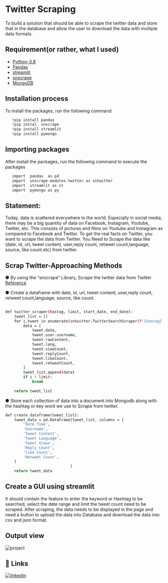 
# Twitter Scraping
To build a solution that should be able to scrape the twitter data and store that in the database and allow the user to download the data with multiple data formats.



## Requirement(or rather, what I used)

 - [Python-3.8](https://www.python.org/)
 - [Pandas](https://pandas.pydata.org/)
 - [streamlit](https://streamlit.io/)
 - [snscrape]()
 - [MongoDB](https://www.mongodb.com/)



## Installation process

To install the packages, run the following command

```bash
   !pip install pandas 
   !pip instal  snscrape
   !pip install streamlit 
   !pip install pymongo

```


## Importing packages

After install the packages, run the following command to execute the packages

```bash
   import  pandas  as pd
   import  snscrape.modules.twitter as sntwitter
   import  streamlit as st
   import  pymongo as py

```
## Statement:

Today, data is scattered everywhere in the world. Especially in social media, there may be a big quantity of data on Facebook, Instagram, Youtube, Twitter, etc. This consists of pictures and films on Youtube and Instagram as compared to Facebook and Twitter. To get the real facts on Twitter, you want to scrape the data from Twitter. You Need to Scrape the data like (date, id, url, tweet content, user,reply count, retweet count,language, source, like count etc) from twitter.
## Scrap Twitter-Approaching Methods

●	By using the “snscrape” Library, Scrape the twitter data from Twitter [Reference](https://medium.com/dataseries/how-to-scrape-millions-of-tweets-using-snscrape-195ee3594721)

●	Create a dataframe with date, id, url, tweet content, user,reply count, retweet count,language, source, like count.
```bash
  
def twitter_scraper(hastag, limit, start_date, end_date):
    tweet_list = []
    for i,tweet in enumerate(sntwitter.TwitterSearchScraper(f'{hastag} since:{start_date} until:{end_date}').get_items()):
        data = [
            tweet.date,
            tweet.user.username,
            tweet.rawContent,
            tweet.lang,
            tweet.viewCount,
            tweet.replyCount,
            tweet.likeCount,
            tweet.retweetCount,
        ]
        tweet_list.append(data)
        if i > limit:
            break
            
    return tweet_list
```
●	Store each collection of data into a document into Mongodb along with the hashtag or key word we use to  Scrape from twitter. 

```bash
def create_dataframe(tweet_list):
    tweet_data = pd.DataFrame(tweet_list, columns = [
        'Date Time',
        'Username',
        'Tweet Content',
        'Tweet Language',
        'Tweet Views',
        'Reply Count',
        'like Count',
        'Retweet Count',
    ]
                             )
    return tweet_data                             
```

## Create a GUI using streamlit
It should contain the feature to enter the keyword or Hashtag to be searched, select the date range and limit the tweet count need to be scraped. After scraping, the data needs to be displayed in the page and need a button to upload the data into Database and download the data into csv and json format.


## Output view 

![project](https://user-images.githubusercontent.com/117355351/215387021-e81329fb-bf30-470b-ae03-2df6e892223a.png)

## 🔗 Links

[![linkedin](https://img.shields.io/badge/linkedin-0A66C2?style=for-the-badge&logo=linkedin&logoColor=white)](https://www.linkedin.com/in/akashshankarps/)

